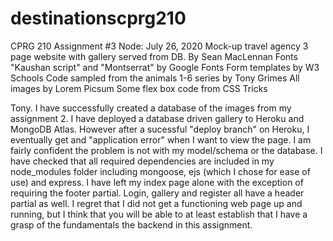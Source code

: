 # destinationscprg210
CPRG 210 Assignment #3 Node:
July 26, 2020
Mock-up travel agency 3 page website with gallery served from DB.
By Sean MacLennan
Fonts "Kaushan script" and "Montserrat" by Google Fonts
Form templates by W3 Schools
Code sampled from the animals 1-6 series by Tony Grimes
All images by Lorem Picsum
Some flex box code from CSS Tricks


 Tony. I have successfully created a database of the images from my assignment 2. I have deployed a database driven gallery to Heroku and MongoDB Atlas. However after a sucessful "deploy branch" on Heroku, I eventually get and "application error" when I want to view the page. I am fairly confident the problem is not with my model/schema or the database. I have checked that all required dependencies are included in my node_modules folder including mongoose, ejs (which I chose for ease of use) and express. 
 I have left my index page alone with the exception of requiring the footer partial. Login, gallery and register all have a header partial as well. 
 I regret that I did not get a functioning web page up and running, but I think that you will be able to at least establish that I have a grasp of the fundamentals the backend in this assignment.
